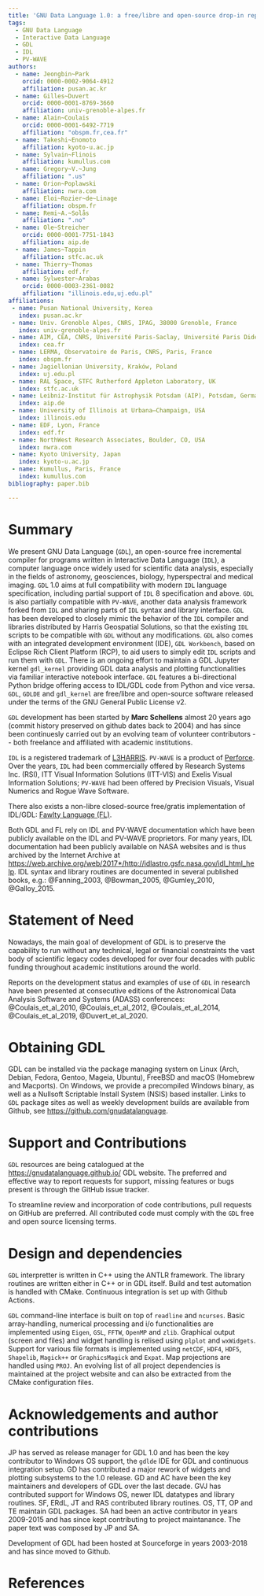 ```yaml
---
title: 'GNU Data Language 1.0: a free/libre and open-source drop-in replacement for IDL/PV-WAVE'
tags:
  - GNU Data Language
  - Interactive Data Language
  - GDL
  - IDL
  - PV-WAVE
authors:
  - name: Jeongbin~Park
    orcid: 0000-0002-9064-4912
    affiliation: pusan.ac.kr
  - name: Gilles~Duvert
    orcid: 0000-0001-8769-3660 
    affiliation: univ-grenoble-alpes.fr
  - name: Alain~Coulais
    orcid: 0000-0001-6492-7719
    affiliation: "obspm.fr,cea.fr"
  - name: Takeshi~Enomoto
    affiliation: kyoto-u.ac.jp
  - name: Sylvain~Flinois
    affiliation: kumullus.com
  - name: Gregory~V.~Jung
    affiliation: ".us"
  - name: Orion~Poplawski
    affiliation: nwra.com
  - name: Eloi~Rozier~de~Linage
    affiliation: obspm.fr
  - name: Remi~A.~Solås
    affiliation: ".no" 
  - name: Ole~Streicher
    orcid: 0000-0001-7751-1843
    affiliation: aip.de
  - name: James~Tappin
    affiliation: stfc.ac.uk
  - name: Thierry~Thomas
    affiliation: edf.fr
  - name: Sylwester~Arabas
    orcid: 0000-0003-2361-0082
    affiliation: "illinois.edu,uj.edu.pl"
affiliations:
 - name: Pusan National University, Korea
   index: pusan.ac.kr
 - name: Univ. Grenoble Alpes, CNRS, IPAG, 38000 Grenoble, France 
   index: univ-grenoble-alpes.fr
 - name: AIM, CEA, CNRS, Université Paris-Saclay, Université Paris Diderot, Sorbonne Paris Cité, Gif-sur-Yvette, France
   index: cea.fr
 - name: LERMA, Observatoire de Paris, CNRS, Paris, France 
   index: obspm.fr
 - name: Jagiellonian University, Kraków, Poland
   index: uj.edu.pl
 - name: RAL Space, STFC Rutherford Appleton Laboratory, UK 
   index: stfc.ac.uk
 - name: Leibniz-Institut für Astrophysik Potsdam (AIP), Potsdam, Germany 
   index: aip.de
 - name: University of Illinois at Urbana–Champaign, USA
   index: illinois.edu
 - name: EDF, Lyon, France
   index: edf.fr
 - name: NorthWest Research Associates, Boulder, CO, USA
   index: nwra.com
 - name: Kyoto University, Japan
   index: kyoto-u.ac.jp
 - name: Kumullus, Paris, France
   index: kumullus.com
bibliography: paper.bib

---
```


# Summary

We present GNU Data Language (`GDL`), an open-source free incremental compiler for programs written in Interactive Data
  Language (`IDL`), a computer language once widely used for scientific data analysis, especially in the fields of astronomy,
  geosciences, biology, hyperspectral and medical imaging. 
`GDL` 1.0 aims at full compatibility with modern `IDL` language specification, including partial support
  of `IDL` 8 specification and above.
`GDL` is also partially compatible with `PV-WAVE`, another data analysis framework forked from `IDL` and 
  sharing parts of `IDL` syntax and library interface.
`GDL` has been developed to closely mimic the behavior of the `IDL` compiler and libraries distributed by
  Harris Geospatial Solutions, so that the existing `IDL` scripts to be compatible with `GDL` without any modifications. 
`GDL` also comes with an integrated development environment (IDE), `GDL Workbench`, based on Eclipse Rich Client Platform (RCP),
  to aid users to simply edit `IDL` scripts and run them with `GDL`.
There is an ongoing effort to maintain a GDL Jupyter kernel `gdl_kernel` providing GDL data analysis and plotting functionalities
  via familiar interactive notebook interface.
`GDL` features a bi-directional Python bridge offering access to IDL/GDL code from Python and vice versa.
`GDL`, `GDLDE` and `gdl_kernel` are free/libre and open-source software released under the terms of the GNU General Public License v2.

`GDL` development has been started by **Marc Schellens** almost 20 years ago (commit history preserved on github dates back to 2004) 
  and has since been continuesly carried out by an evolving team of volunteer contributors -- both freelance and affiliated with
  academic institutions.

`IDL` is a registered trademark of [L3HARRIS](http://l3harrisgeospatial.com). 
`PV-WAVE` is a product of [Perforce](http://perforce.com).
Over the years, `IDL` had been commercially offered by Research Systems Inc. (RSI), ITT Visual Information Solutions (ITT-VIS) and
  Exelis Visual Information Solutions; `PV-WAVE` had been offered by Precision Visuals, Visual Numerics and Rogue Wave Software.

There also exists a non-libre closed-source free/gratis implementation of IDL/GDL: [Fawlty Language (FL)](https://www.flxpert.hu/fl/).

Both GDL and FL rely on IDL and PV-WAVE documentation which have been publicly available on the IDL and PV-WAVE proprietors.
For many years, IDL documentation had been publicly available on NASA websites and is thus archived by the Internet Archive at
  <https://web.archive.org/web/2017*/http://idlastro.gsfc.nasa.gov/idl_html_help>.
IDL syntax and library routines are documented in several published books, e.g.: @Fanning_2003, @Bowman_2005, @Gumley_2010, @Galloy_2015.

# Statement of Need

Nowadays, the main goal of development of GDL is to preserve the capability to run without any technical, legal or financial 
  constraints the vast body of scientific legacy codes developed for over four decades with public funding throughout
  academic institutions around the world.

Reports on the development status and examples of use of `GDL` in research have been presented at consecutive editions 
  of the Astronomical Data Analysis Software and Systems (ADASS) conferences:
  @Coulais_et_al_2010, @Coulais_et_al_2012, @Coulais_et_al_2014, @Coulais_et_al_2019, @Duvert_et_al_2020.

# Obtaining GDL

GDL can be installed via the package managing system on Linux (Arch, Debian, Fedora, Gentoo, Mageia, Ubuntu), 
  FreeBSD and macOS (Homebrew and Macports).
On Windows, we provide a precompiled Windows binary, as well as a Nullsoft Scriptable
  Install System (NSIS) based installer.
Links to `GDL` package sites as well as weekly development builds are available from Github, see <https://github.com/gnudatalanguage>.

# Support and Contributions

`GDL` resources are being catalogued at the <https://gnudatalanguage.github.io/> GDL website.
The preferred and effective way to report requests for support, missing features or bugs present
  is through the GitHub issue tracker.

To streamline review and incorporation of code contributions, pull requests on GitHub are preferred.
All contributed code must comply with the `GDL` free and open source licensing terms.

# Design and dependencies

`GDL` interpretter is written in C++ using the ANTLR framework.
The library routines are written either in C++ or in GDL itself.
Build and test automation is handled with CMake.
Continuous integration is set up with Github Actions.

`GDL` command-line interface is built on top of `readline` and `ncurses`.
Basic array-handling, numerical processing and i/o functionalities are implemented using `Eigen`,
  `GSL`, `FFTW`, `OpenMP` and `zlib`.
Graphical output (screen and files) and widget handling is relised using 
  `plplot` and `wxWidgets`.
Support for various file formats is implemented using `netCDF`, `HDF4`,
  `HDF5`, `Shapelib`, `Magick++` or `GraphicsMagick` and `Expat`.
Map projections are handled using `PROJ`.
An evolving list of all project dependencies is maintained at the project website
  and can also be extracted from the CMake configuration files.

# Acknowledgements and author contributions

JP has served as release manager for GDL 1.0 and has been the key contributor to Windows OS support, the `gdlde` IDE for GDL and continuous integration setup. 
GD has contributed a major rework of widgets and plotting subsystems to the 1.0 release.
GD and AC have been the key maintainers and developers of GDL over the last decade.
GVJ has contributed support for Windows OS, newer IDL datatypes and library routines.
SF, ERdL, JT and RAS contributed library routines.
OS, TT, OP and TE maintain GDL packages.
SA had been an active contributor in years 2009-2015 and has since kept contributing to project maintanance.
The paper text was composed by JP and SA.

Development of GDL had been hosted at Sourceforge in years 2003-2018 and has since moved to Github.

# References

